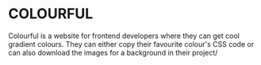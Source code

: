 # COLOURFUL
Colourful is a website for frontend developers where they can get cool gradient colours. They can either copy their favourite colour's CSS code or can also download the images for a background in their project/
